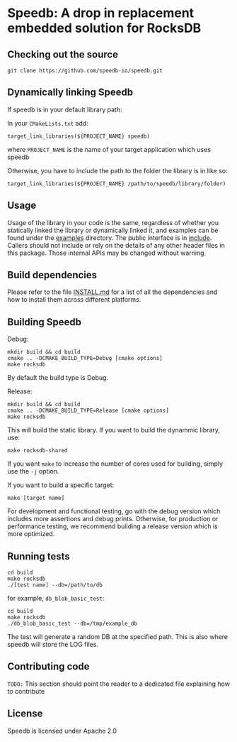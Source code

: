 # Speedb: A drop in replacement embedded solution for RocksDB

## Checking out the source

	git clone https://github.com/speedb-io/speedb.git

## Dynamically linking Speedb
If speedb is in your default library path:

In your `CMakeLists.txt` add:

	target_link_libraries(${PROJECT_NAME} speedb)
where `PROJECT_NAME` is the name of your target application which uses speedb

Otherwise, you have to include the path to the folder the library is in like so:
	
	target_link_libraries(${PROJECT_NAME} /path/to/speedb/library/folder)

## Usage
Usage of the library in your code is the same, regardless of whether you statically linked the library or dynamically linked it, and examples can be found under the [examples](examples) directory.
The public interface is in [include](include/rocksdb). Callers should not include or rely on the details of any other header files in this package. Those internal APIs may be changed without warning.

## Build dependencies
Please refer to the file [INSTALL.md](INSTALL.md) for a list of all the dependencies and how to install them across different platforms.

## Building Speedb
Debug:

	mkdir build && cd build   
	cmake .. -DCMAKE_BUILD_TYPE=Debug [cmake options]
	make rocksdb

By default the build type is Debug.

Release:

	mkdir build && cd build   
	cmake .. -DCMAKE_BUILD_TYPE=Release [cmake options]
	make rocksdb

This will build the static library.
If you want to build the dynammic library, use:

	make rocksdb-shared

If you want `make` to increase the number of cores used for building, simply use the `-j` option.

If you want to build a specific target:

	make [target name]

For development and functional testing, go with the debug version which includes
more assertions and debug prints.
Otherwise, for production or performance testing, we recommend building a release version
which is more optimized.

## Running tests

	cd build   
	make rocksdb
	./[test name] --db=/path/to/db

for example, `db_blob_basic_test`:

	cd build   
	make rocksdb
	./db_blob_basic_test --db=/tmp/example_db

The test will generate a random DB at the specified path. This is also where speedb will store the LOG files.

## Contributing code
`TODO:` This section should point the reader to a dedicated file explaining how to contribute

## License
Speedb is licensed under Apache 2.0